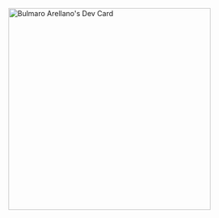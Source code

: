 <a href="https://app.daily.dev/bulmarellano"><img src="https://api.daily.dev/devcards/2a74da9d1f894946a166ba9b4d3748a7.png?r=uyx" width="400" alt="Bulmaro Arellano's Dev Card"/></a>
